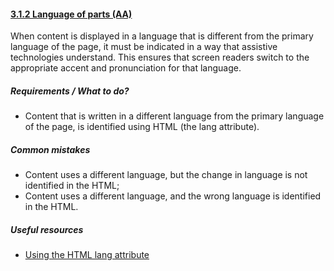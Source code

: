#### [3.1.2 Language of parts (AA)](https://www.w3.org/TR/UNDERSTANDING-WCAG20/meaning-other-lang-id.html)

When content is displayed in a language that is different from the primary language of the page, it must be indicated in a way that assistive technologies understand. This ensures that screen readers switch to the appropriate accent and pronunciation for that language.

##### Requirements / What to do?

*   Content that is written in a different language from the primary language of the page, is identified using HTML (the lang attribute).

##### Common mistakes

*   Content uses a different language, but the change in language is not identified in the HTML;
*   Content uses a different language, and the wrong language is identified in the HTML.

##### Useful resources

*   [Using the HTML lang attribute](https://www.paciellogroup.com/blog/2016/06/using-the-html-lang-attribute/)
